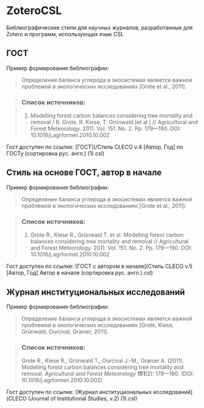 # ZoteroCSL
Библиографические стили для научных журналов, разработанные для Zotero и программ, использующих язык CSL

## ГОСТ
Пример формирования библиографии:

> Определение баланса углерода в экосистемах является важной проблемой в экологических исследованиях [Grote et al., 2011].

> ### Список источников:
> 1. Modelling forest carbon balances considering tree mortality and removal / R. Grote, R. Kiese, T. Grünwald [et al.] // Agricultural and Forest Meteorology. 2011. Vol. 151. No. 2. Pp. 179—190. DOI: 10.1016/j.agrformet.2010.10.002

Гост доступен по ссылке: [ГОСТ](/Стиль CLECO v.4 [Автор, Год] по ГОСТу (сортировка рус. англ.) (1).csl)


## Стиль на основе ГОСТ, автор в начале
Пример формирования библиографии:

> Определение баланса углерода в экосистемах является важной проблемой в экологических исследованиях [Grote et al., 2011].

> ### Список источников:
> 1. Grote R., Kiese R., Grünwald T. et al. Modelling forest carbon balances considering tree mortality and removal // Agricultural and Forest Meteorology. 2011. Vol. 151. No. 2. Pp. 179—190. DOI: 10.1016/j.agrformet.2010.10.002

Гост доступен по ссылке: [ГОСТ с автором в начале](Стиль CLECO v.5 [Автор, Год] Автор в начале (сортировка рус. англ.).csl)


## Журнал институциональных исследований
Пример формирования библиографии:

> Определение баланса углерода в экосистемах является важной проблемой в экологических исследованиях [Grote, Kiese, Grünwald, Ourcival, Granier, 2011].

> ### Список источников:
> Grote R., Kiese R., Grünwald T., Ourcival J.-M., Granier A. (2011). Modelling forest carbon balances considering tree mortality and removal. *Agricultural and Forest Meteorology* **151**(2): 179—190. (DOI: 10.1016/j.agrformet.2010.10.002)

Гост доступен по ссылке: [Журнал институциональных исследований](CLECO (Journal of Institutional Studies, v.2) (1).csl)
